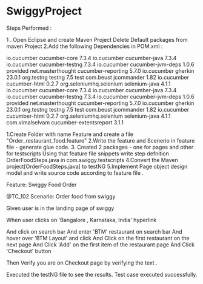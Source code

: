 # SwiggyProject

Steps Performed :

1 . Open Eclipse and create Maven Project 
 Delete Default packages from maven Project
2.Add the following Dependencies in POM.xml : 

<dependencies>
<!--  https://mvnrepository.com/artifact/io.cucumber/cucumber-core  -->
<dependency>
<groupId>io.cucumber</groupId>
<artifactId>cucumber-core</artifactId>
<version>7.3.4</version>
</dependency>
<!--  https://mvnrepository.com/artifact/io.cucumber/cucumber-java  -->
<dependency>
<groupId>io.cucumber</groupId>
<artifactId>cucumber-java</artifactId>
<version>7.3.4</version>
</dependency>
<!--  https://mvnrepository.com/artifact/io.cucumber/cucumber-testng  -->
<dependency>
<groupId>io.cucumber</groupId>
<artifactId>cucumber-testng</artifactId>
<version>7.3.4</version>
</dependency>
<!--  https://mvnrepository.com/artifact/io.cucumber/cucumber-jvm-deps  -->
<dependency>
<groupId>io.cucumber</groupId>
<artifactId>cucumber-jvm-deps</artifactId>
<version>1.0.6</version>
<scope>provided</scope>
</dependency>
<!--  https://mvnrepository.com/artifact/net.masterthought/cucumber-reporting  -->
<dependency>
<groupId>net.masterthought</groupId>
<artifactId>cucumber-reporting</artifactId>
<version>5.7.0</version>
</dependency>
<!--  https://mvnrepository.com/artifact/io.cucumber/gherkin  -->
<dependency>
<groupId>io.cucumber</groupId>
<artifactId>gherkin</artifactId>
<version>23.0.1</version>
</dependency>
<!--  https://mvnrepository.com/artifact/org.testng/testng  -->
<dependency>
<groupId>org.testng</groupId>
<artifactId>testng</artifactId>
<version>7.5</version>
<scope>test</scope>
</dependency>
<!--  https://mvnrepository.com/artifact/com.beust/jcommander  -->
<dependency>
<groupId>com.beust</groupId>
<artifactId>jcommander</artifactId>
<version>1.82</version>
</dependency>
<!--  https://mvnrepository.com/artifact/io.cucumber/cucumber-html  -->
<dependency>
<groupId>io.cucumber</groupId>
<artifactId>cucumber-html</artifactId>
<version>0.2.7</version>
</dependency>
<!--  https://mvnrepository.com/artifact/org.seleniumhq.selenium/selenium-java  -->
<dependency>
<groupId>org.seleniumhq.selenium</groupId>
<artifactId>selenium-java</artifactId>
<version>4.1.1</version>
</dependency>
<!--  https://mvnrepository.com/artifact/io.cucumber/cucumber-core  -->
<dependency>
<groupId>io.cucumber</groupId>
<artifactId>cucumber-core</artifactId>
<version>7.3.4</version>
</dependency>
<!--  https://mvnrepository.com/artifact/io.cucumber/cucumber-java  -->
<dependency>
<groupId>io.cucumber</groupId>
<artifactId>cucumber-java</artifactId>
<version>7.3.4</version>
</dependency>
<!--  https://mvnrepository.com/artifact/io.cucumber/cucumber-testng  -->
<dependency>
<groupId>io.cucumber</groupId>
<artifactId>cucumber-testng</artifactId>
<version>7.3.4</version>
</dependency>
<!--  https://mvnrepository.com/artifact/io.cucumber/cucumber-jvm-deps  -->
<dependency>
<groupId>io.cucumber</groupId>
<artifactId>cucumber-jvm-deps</artifactId>
<version>1.0.6</version>
<scope>provided</scope>
</dependency>
<!--  https://mvnrepository.com/artifact/net.masterthought/cucumber-reporting  -->
<dependency>
<groupId>net.masterthought</groupId>
<artifactId>cucumber-reporting</artifactId>
<version>5.7.0</version>
</dependency>
<!--  https://mvnrepository.com/artifact/io.cucumber/gherkin  -->
<dependency>
<groupId>io.cucumber</groupId>
<artifactId>gherkin</artifactId>
<version>23.0.1</version>
</dependency>
<!--  https://mvnrepository.com/artifact/org.testng/testng  -->
<dependency>
<groupId>org.testng</groupId>
<artifactId>testng</artifactId>
<version>7.5</version>
<scope>test</scope>
</dependency>
<!--  https://mvnrepository.com/artifact/com.beust/jcommander  -->
<dependency>
<groupId>com.beust</groupId>
<artifactId>jcommander</artifactId>
<version>1.82</version>
</dependency>
<!--  https://mvnrepository.com/artifact/io.cucumber/cucumber-html  -->
<dependency>
<groupId>io.cucumber</groupId>
<artifactId>cucumber-html</artifactId>
<version>0.2.7</version>
</dependency>
<!--  https://mvnrepository.com/artifact/org.seleniumhq.selenium/selenium-java  -->
<dependency>
<groupId>org.seleniumhq.selenium</groupId>
<artifactId>selenium-java</artifactId>
<version>4.1.1</version>
</dependency>
<!--  https://mvnrepository.com/artifact/com.vimalselvam/cucumber-extentsreport  -->
<dependency>
<groupId>com.vimalselvam</groupId>
<artifactId>cucumber-extentsreport</artifactId>
<version>3.1.1</version>
</dependency>
</dependencies>

1.Create Folder with name Feature and create a file "Order_restaurant_food.feature" 
2.Write the feature and Scenerio in feature file - generate glue code.
3. Created 2 packages - one for pages and other for testscripts
  Using that feature file snippets write step defnition OrderFoodSteps.java in com.swiggy.testscripts
4.Convert the Maven project[OrderFoodSteps.java] to testNG
5.Implement Page object design model and write source code according to feature file .

Feature: Swiggy Food Order

@TC_102
Scenario: Order food from swiggy

Given user is in the landing page of swiggy

When user clicks on  'Bangalore , Karnataka, India' hyperlink

And click on search bar
And enter 'BTM' restaurant on search bar
And hover over 'BTM Layout' and click
And Click on the first restaurant on the next page
And Click 'Add' on the first item of the restaurant page
And Click 'Checkout' button

Then Verify you are on Checkout page by verifying the text . 

Executed the testNG file to see the results. Test case executed successfully.
